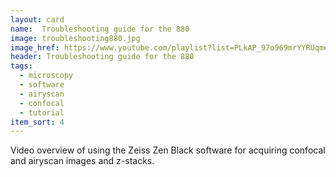 ```yaml
---
layout: card
name:  Troubleshooting guide for the 880
image: troubleshooting880.jpg
image_href: https://www.youtube.com/playlist?list=PLkAP_97o969mrYYRUqmeJFmY4yTCUpJ-S 
header: Troubleshooting guide for the 880
tags:
  - microscopy
  - software
  - airyscan
  - confocal
  - tutorial
item_sort: 4
---
```

Video overview of using the Zeiss Zen Black software for acquiring confocal and airyscan images and z-stacks.